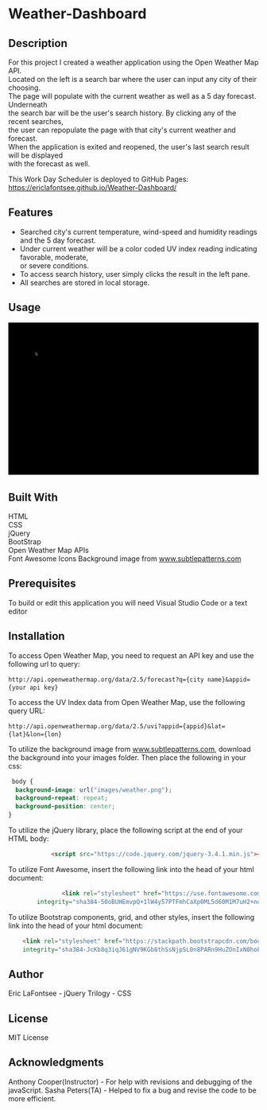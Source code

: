 # Weather-Dashboard

## Description
For this project I created a weather application using the Open Weather Map API.   
Located on the left is a search bar where the user can input any city of their choosing.  
The page will populate with the current weather as well as a 5 day forecast. Underneath  
the search bar will be the user's search history. By clicking any of the recent searches,  
the user can repopulate the page with that city's current weather and forecast.  
When the application is exited and reopened, the user's last search result will be displayed  
with the forecast as well.  


This Work Day Scheduler is deployed to GitHub Pages:
https://ericlafontsee.github.io/Weather-Dashboard/

## Features
* Searched city's current temperature, wind-speed and humidity readings and the 5 day forecast.
* Under current weather will be a color coded UV index reading indicating favorable, moderate,  
or severe conditions.
* To access search history, user simply clicks the result in the left pane.
* All searches are stored in local storage.


## Usage
![Weather-Dashboard-Demo](images/WeatherDashboard.gif)


## Built With
HTML    
CSS    
jQuery  
BootStrap   
Open Weather Map APIs  
Font Awesome Icons
Background image from www.subtlepatterns.com 

## Prerequisites
To build or edit this application you will need Visual Studio Code or a text editor

## Installation
To access Open Weather Map, you need to request an API key and use the following url to query:
```
http://api.openweathermap.org/data/2.5/forecast?q={city name}&appid={your api key}
```
To access the UV Index data from Open Weather Map, use the following query URL:
```
http://api.openweathermap.org/data/2.5/uvi?appid={appid}&lat={lat}&lon={lon}
```

To utilize the background image from www.subtlepatterns.com, download the background into your images folder. Then place the following in your css:

```css
 body {
  background-image: url("images/weather.png");
  background-repeat: repeat;
  background-position: center;
}
```

To utilize the jQuery library, place the following script at the end of your HTML body:

```html
            <script src="https://code.jquery.com/jquery-3.4.1.min.js"></script>

```
To utilize Font Awesome, insert the following link into the head of your html document:

```html
               <link rel="stylesheet" href="https://use.fontawesome.com/releases/v5.8.1/css/all.css"
        integrity="sha384-50oBUHEmvpQ+1lW4y57PTFmhCaXp0ML5d60M1M7uH2+nqUivzIebhndOJK28anvf" crossorigin="anonymous" />

```

To utilize Bootstrap components, grid, and other styles, insert the following link into the head of your html document:

```html
    <link rel="stylesheet" href="https://stackpath.bootstrapcdn.com/bootstrap/4.5.2/css/bootstrap.min.css"
    integrity="sha384-JcKb8q3iqJ61gNV9KGb8thSsNjpSL0n8PARn9HuZOnIxN0hoP+VmmDGMN5t9UJ0Z" crossorigin="anonymous">
```

## Author
Eric LaFontsee - jQuery
Trilogy - CSS


## License
MIT License

## Acknowledgments
Anthony Cooper(Instructor) - For help with revisions and debugging of the javaScript.
Sasha Peters(TA) - Helped to fix a bug and revise the code to be more efficient.
